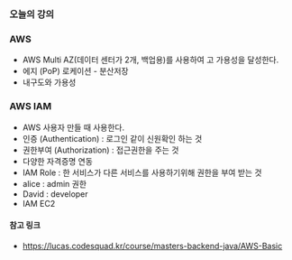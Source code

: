 ### 오늘의 강의

### AWS

- AWS Multi AZ(데이터 센터가 2개, 백업용)를 사용하여 고 가용성을 달성한다.
- 에지 (PoP) 로케이션 - 분산저장
- 내구도와 가용성

### AWS IAM

- AWS 사용자 만들 때 사용한다.
- 인증 (Authentication) : 로그인 같이 신원확인 하는 것
- 권한부여 (Authorization) : 접근권한을 주는 것
- 다양한 자격증명 연동
- IAM Role : 한 서비스가 다른 서비스를 사용하기위해 권한을 부여 받는 것
- alice : admin 권한
- David : developer
- IAM EC2

#### 참고 링크

- https://lucas.codesquad.kr/course/masters-backend-java/AWS-Basic
